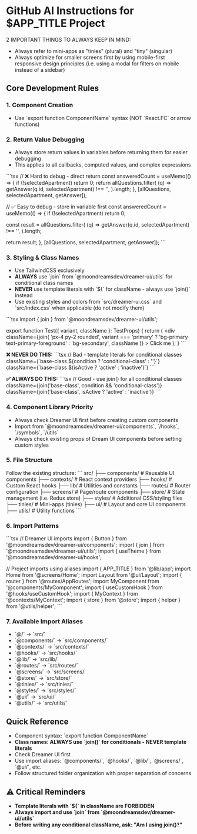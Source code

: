 # GitHub AI Instructions for $APP_TITLE Project

2 IMPORTANT THINGS TO ALWAYS KEEP IN MIND: 
- Always refer to mini-apps as "tinies" (plural) and "tiny" (singular)
- Always optimize for smaller screens first by using mobile-first responsive design principles (i.e. using a modal for filters on mobile instead of a sidebar)

## Core Development Rules

### 1. Component Creation
- Use \`export function ComponentName\` syntax (NOT \`React.FC\` or arrow functions)

### 2. Return Value Debugging
- Always store return values in variables before returning them for easier debugging
- This applies to all callbacks, computed values, and complex expressions

\`\`\`tsx
// ❌ Hard to debug - direct return
const answeredCount = useMemo(() => {
  if (!selectedApartment) return 0;
  return allQuestions.filter(
    (q) => getAnswer(q.id, selectedApartment) !== '',
  ).length;
}, [allQuestions, selectedApartment, getAnswer]);

// ✅ Easy to debug - store in variable first
const answeredCount = useMemo(() => {
  if (!selectedApartment) return 0;
  
  const result = allQuestions.filter(
    (q) => getAnswer(q.id, selectedApartment) !== '',
  ).length;
  
  return result;
}, [allQuestions, selectedApartment, getAnswer]);
\`\`\`

### 3. Styling & Class Names
- Use TailwindCSS exclusively
- **ALWAYS** use \`join\` from \`@moondreamsdev/dreamer-ui/utils\` for conditional class names
- **NEVER** use template literals with \`${\` for className - always use \`join()\` instead
- Use existing styles and colors from \`src/dreamer-ui.css\` and \`src/index.css\` when applicable (do not modify them)

\`\`\`tsx
import { join } from '@moondreamsdev/dreamer-ui/utils';

export function Test({ variant, className }: TestProps) {
  return (
    <div 
      className={join(
        'px-4 py-2 rounded',
        variant === 'primary' ? 'bg-primary text-primary-foreground' : 'bg-secondary',
        className
      )}
    >
      Click me
    </div>
  );
}
\`\`\`

**❌ NEVER DO THIS:**
\`\`\`tsx
// Bad - template literals for conditional classes
className={\`base-class $\{condition ? 'conditional-class' : ''}\`}
className={\`base-class $\{isActive ? 'active' : 'inactive'}\`}
\`\`\`

**✅ ALWAYS DO THIS:**
\`\`\`tsx
// Good - use join() for all conditional classes
className={join('base-class', condition && 'conditional-class')}
className={join('base-class', isActive ? 'active' : 'inactive')}
\`\`\`

### 4. Component Library Priority
- Always check Dreamer UI first before creating custom components
- Import from \`@moondreamsdev/dreamer-ui/components\`, \`/hooks\`, \`/symbols\`, \`/utils\`
- Always check existing props of Dream UI components before setting custom styles

### 5. File Structure
Follow the existing structure:
\`\`\`
src/
├── components/ # Reusable UI components
├── contexts/   # React context providers
├── hooks/      # Custom React hooks
├── lib/        # Utilities and constants
├── routes/     # Router configuration
├── screens/    # Page/route components
├── store/      # State management (i.e. Redux store)
├── styles/     # Additional CSS/styling files
├── tinies/     # Mini-apps (tinies)
├── ui/         # Layout and core UI components
├── utils/      # Utility functions
\`\`\`

### 6. Import Patterns
\`\`\`tsx
// Dreamer UI imports
import { Button } from '@moondreamsdev/dreamer-ui/components';
import { join } from '@moondreamsdev/dreamer-ui/utils';
import { useTheme } from '@moondreamsdev/dreamer-ui/hooks';

// Project imports using aliases
import { APP_TITLE } from '@lib/app';
import Home from '@screens/Home';
import Layout from '@ui/Layout';
import { router } from '@routes/AppRoutes';
import MyComponent from '@components/MyComponent';
import { useCustomHook } from '@hooks/useCustomHook';
import { MyContext } from '@contexts/MyContext';
import { store } from '@store';
import { helper } from '@utils/helper';
\`\`\`

### 7. Available Import Aliases
- \`@/\` → \`src/\`
- \`@components/\` → \`src/components/\`
- \`@contexts/\` → \`src/contexts/\`
- \`@hooks/\` → \`src/hooks/\`
- \`@lib/\` → \`src/lib/\`
- \`@routes/\` → \`src/routes/\`
- \`@screens/\` → \`src/screens/\`
- \`@store/\` → \`src/store/\`
- \`@tinies/\` → \`src/tinies/\`
- \`@styles/\` → \`src/styles/\`
- \`@ui/\` → \`src/ui/\`
- \`@utils/\` → \`src/utils/\`

## Quick Reference
- Component syntax: \`export function ComponentName\`
- **Class names: ALWAYS use \`join()\` for conditionals - NEVER template literals**
- Check Dreamer UI first
- Use import aliases: \`@components/\`, \`@hooks/\`, \`@lib/\`, \`@screens/\`, \`@ui/\`, etc.
- Follow structured folder organization with proper separation of concerns

## ⚠️ Critical Reminders
- **Template literals with \`${\` in className are FORBIDDEN**
- **Always import and use \`join\` from \`@moondreamsdev/dreamer-ui/utils\`**
- **Before writing any conditional className, ask: "Am I using join()?"**